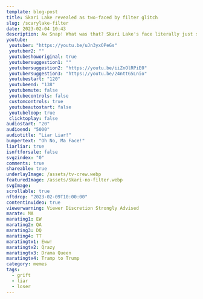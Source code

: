 ```yaml
---
template: blog-post
title: Skari Lake revealed as two-faced by filter glitch
slug: /scarylake-filter
date: 2023-02-04 10:43
description: Aw Snap! What was that? Skari Lake's face literally just slid off her head.
youtube:
 youtuber: "https://youtu.be/uJn3yxOPeGs"
 youtuber2: ""
 youtubeshoworiginal: true
 youtubersuggestion1: ""
 youtubersuggestion2: "https://youtu.be/iiZnOlRPiE0"
 youtubersuggestion3: "https://youtu.be/24nttG5Lnio"
 youtubestart: "120"
 youtubeend: "138"
 youtubemute: false
 youtubecontrols: false
 customcontrols: true
 youtubeautostart: false
 youtubeloop: true
 clicktoplay: false
audiostart: "20"
audioend: "5000"
audiotitle: "Liar Liar!"
bumpertext: "Oh No, Ma Face!"
liarliar: true
isnftforsale: false
svgzindex: "0"
comments: true
shareable: true
underlayImage: /assets/tv-crew.webp
featuredImage: /assets/Skari-no-filter.webp
svgImage: 
scrollable: true
nftdrop: "2023-02-09T10:00:00"
contentinvideo: true
viewerwarning: Viewer Discretion Strongly Advised
marate: MA
marating1: EW
marating2: QA
marating3: DQ
marating4: TT
maratingtx1: Eww!
maratingtx2: Qrazy
maratingtx3: Drama Queen
maratingtx4: Tramp to Trump
category: memes
tags:
  - grift
  - liar
  - loser
---
```

<div class="contentinside lake1" style="">
<img class="" src="/assets/lakemouth.webp" width="100%" style=" z-index:-1; opacity:0;
animation: SkariFilter 6s ease-in-out;
animation-delay: 4s;
animation-iteration-count:infinite;
" />


<!-- <div class="bubble bubble-bottom-left" style="position:absolute; width:; top:30%; left:20vw; display:flex; justify-content:center;backdrop-filter: blur(6px);
animation: bubbleBop 9s ease-in;
animation-delay: 6s;
animation-direction: forwards;
animation-iteration-count:1;
opacity:0;
">AH SHIT Bob! She's definitely <span style="font-size:120%; font-weight:bold;"> &nbsp; NOT &nbsp; </span> gonna be happy about this <span style="font-size:160%; font-weight:bold;"> &nbsp;!!!</span></div> -->


<div class="bubble bubble-bottom-left" style="position:absolute; width:; top:45%; left:15vw; display:flex; justify-content:center;backdrop-filter: blur(6px); font-size:110%;
animation: question1 5s ease-in;
animation-delay: 3s;
animation-direction: forwards;
animation-iteration-count:1;
opacity:0;">AH SHIT Bob! She's definitely <span style="font-size:120%; font-weight:bold;"> &nbsp; NOT &nbsp; </span> gonna be happy about this <span style="font-size:160%; font-weight:bold;"> &nbsp;!!!</span></div>


<div class="bubble bubble-bottom-right" style="position:absolute; width:50vw; top:50%; right:20vw; display:block; justify-content:center; font-size:110%;backdrop-filter: blur(6px);
animation: bubbleBop1 10s ease-in;
animation-delay:8s;
animation-direction: forwards;
animation-iteration-count:1;
opacity:0;
">Yeah well... you know... <br />you can put <span style="font-weight:bold;">vasoline on sandpaper</span> too,<br /> but in the end <span style="font-weight:bold;">it will still rub you raw!</span></div>
</div>



<style>

@keyframes SkariFilter {
0%{opacity:0}
25%{-webkit-backdrop-filter:blur(15px);backdrop-filter:blur(15px);opacity:.3}
50%{-webkit-backdrop-filter:blur(6px);backdrop-filter:blur(6px);opacity:.5;transform:translateY(1%)}
75%{-webkit-backdrop-filter:blur(12px);backdrop-filter:blur(12px);opacity:.4;transform:translateY(-1%)}
to{-webkit-backdrop-filter:blur(8px);backdrop-filter:blur(8px);opacity:.2;transform:translateY(1%)}
}


.lake:after{animation:SkariFilter 6s ease-in-out;animation-delay:1s;animation-direction:alternate;animation-iteration-count:infinite;aspect-ratio:4/3!important;border:0 solid red;content:" ";display:block;display:grid;left:2.5vw;max-height:58vh;opacity:0;place-content:center;position:fixed;top:3vh;width:73vw;z-index:0}


  @keyframes question1 {
	0% {  opacity:0;}
	5%{ opacity:1;}
	45%{opacity:1;}
	51% {  opacity:0; }
	100% {  opacity:0;}
  }
  
  @keyframes bubbleBop1 {
	0% {  opacity:0;}
	5%{ opacity:1;}
	50%{opacity:1;}
	51% {  opacity:0; }
	100% {  opacity:0;}
  }


.bubble {
	position: relative;
	font-family: sans-serif;
	font-size: clamp(.7rem, 1.8vw, 2.4rem);
	line-height: 110%;
	min-width: 50vw;
	background: rgba(255, 255, 255, 1);
	text-shadow: 0 0 2x rgba(0, 0, 0, 1);
	border-radius: 40px;
	padding: 2vh 2vw;
	text-align: center;
	color: #000;
  animation:question1;
  filter:drop-shadow(0 0px 16px rgba(0, 0, 0, 1));
  }
  
  .bubble-bottom-left::before {
	content: "";
	width: 0px;
	height: 0px;
	position: absolute;
	border-left: 34px solid #fff;
	border-right: 8px solid transparent;
	border-top: 5px solid #fff;
	border-bottom: 40px solid transparent;
	left: 32px;
	bottom: -44px;
	opacity:1;
  }

  .bubble-bottom-right::before {
	content: "";
	width: 0px;
	height: 0px;
	position: absolute;
	border-right: 34px solid #fff;
	border-left: 8px solid transparent;
	border-top: 5px solid #fff;
	border-bottom: 40px solid transparent;
	right: 32px;
	bottom: -44px;
	opacity:1;
  }

 
  @media (max-width: 48rem) {
	.bubble{
		top:10% !important;
	}
	.bubble-bottom-right{top:13vh !important;}
  }

  

    @media(max-width:48rem) {
.lake:after{height:190px}
}
@media(min-width:1144px) {
.lake:after{max-height:74vh}
}
    </style>

<div class="contentbody" style="text-align:left !important; margin-top:0;">


Skari Lake is an American journalist who has gained notoriety for her coverage of election fraud in Arizona. Lake is the chief anchor and investigative reporter for Fox 10 News in Phoenix, Arizona. She has spent years covering the issue of election fraud and has been at the forefront of efforts to uncover the truth about the 2020 US Presidential Election.

Lake's coverage of election fraud began in the lead up to the 2020 election, when she started to receive reports of irregularities from concerned citizens and election observers. She quickly became a vocal advocate for election transparency and began to investigate the claims of fraud that were circulating. Her reporting was some of the first to bring attention to the issue in Arizona and helped to spur a broader national conversation about the integrity of the election.

In the aftermath of the election, Lake continued to cover the issue, reporting on claims of irregularities, voter suppression, and other forms of fraud that were being made. She interviewed witnesses, analyzed data, and conducted her own independent investigations, all in an effort to get to the bottom of the claims being made.

Her reporting soon drew the attention of the state's political establishment, and Lake became a target of criticism and attacks from those who disagreed with her stance on election fraud. Despite the backlash, she refused to back down and continued to report on the issue, even as it became increasingly politicized.

One of the most notable instances of Lake's coverage of election fraud was her reporting on the Maricopa County audit, which was conducted in 2021. The audit was initiated after allegations of fraud were made and Lake covered the process from start to finish, reporting on the findings and the controversy surrounding the audit. Her reporting on the issue helped to bring national attention to the issue of election fraud in Arizona and helped to build support for further investigations into the matter.

Despite the controversies that surrounded her coverage of election fraud, Lake remained steadfast in her commitment to uncovering the truth. She faced criticism and attacks from those who disagreed with her stance on the issue, but she refused to be intimidated and continued to report on the matter, even as it became more politically charged.

Today, Lake remains one of the most prominent voices in the fight against election fraud. She continues to report on the issue and is widely regarded as a leading expert on the matter. Her reporting has helped to shed light on the issue and has contributed to the larger national conversation about the integrity of our elections.

In conclusion, Skari Lake is an accomplished journalist who has become a leading voice in the fight against election fraud in Arizona. Her tireless reporting and commitment to uncovering the truth have made her a respected voice in the media and a powerful advocate for election transparency. Her reporting has helped to bring national attention to the issue of election fraud and has contributed to the larger conversation about the integrity of our elections. Lake's work serves as an example of the important role that journalists play in our democracy and demonstrates the power of journalism to bring light to important issues and hold those in power accountable.

</div>